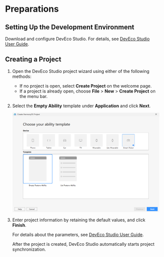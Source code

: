 # Preparations

## Setting Up the Development Environment

Download and configure DevEco Studio. For details, see [DevEco Studio User Guide](https://developer.harmonyos.com/en/docs/documentation/doc-guides/software_install-0000001053582415).

## Creating a Project

1.  Open the DevEco Studio project wizard using either of the following methods:
    -   If no project is open, select **Create Project** on the welcome page.
    -   If a project is already open, choose **File** \> **New** \> **Create Project** on the menu bar.

2.  Select the **Empty Ability** template under **Application** and click **Next**.

    ![](figures/empty-feature-ability.png)

3.  Enter project information by retaining the default values, and click **Finish**.
    
    For details about the parameters, see [DevEco Studio User Guide](https://developer.harmonyos.com/en/docs/documentation/doc-guides-V3/create_new_project-0000001053342414-V3).
    
    After the project is created, DevEco Studio automatically starts project synchronization.
